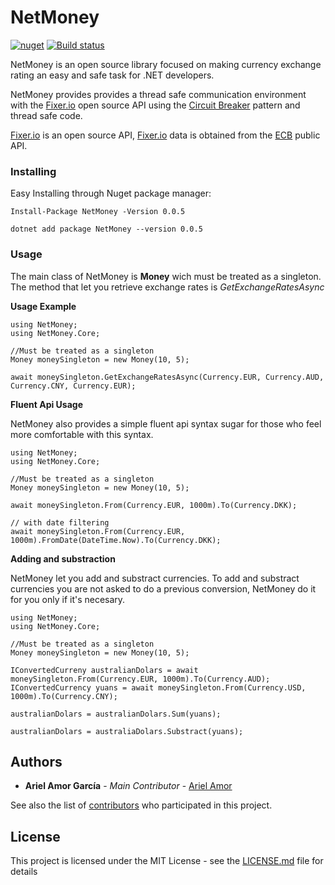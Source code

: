# NetMoney

[![nuget](https://img.shields.io/badge/nuget-v0.0.7-orange.svg)](https://www.nuget.org/packages/NetMoney/)
[![Build status](https://ci.appveyor.com/api/projects/status/aftis2sh7g6thse9?svg=true)](https://ci.appveyor.com/project/Djangoum/netmoney)

NetMoney is an open source library focused on making currency exchange rating an easy and safe task for .NET developers. 

NetMoney provides provides a thread safe communication environment with the [Fixer.io](http://fixer.io/) open source API using the [Circuit Breaker](https://docs.microsoft.com/en-us/azure/architecture/patterns/circuit-breaker) pattern and thread safe code.

[Fixer.io](http://fixer.io/) is an open source API, [Fixer.io](http://fixer.io/) data is obtained from the [ECB](http://www.ecb.europa.eu/) public API.

### Installing

Easy Installing through Nuget package manager: 
```
Install-Package NetMoney -Version 0.0.5
```

```
dotnet add package NetMoney --version 0.0.5
```

### Usage

The main class of NetMoney is **Money** wich must be treated as a singleton. The method that let you retrieve exchange rates is *GetExchangeRatesAsync*  

**Usage Example**

```
using NetMoney;
using NetMoney.Core;

//Must be treated as a singleton
Money moneySingleton = new Money(10, 5);

await moneySingleton.GetExchangeRatesAsync(Currency.EUR, Currency.AUD, Currency.CNY, Currency.EUR);
```

**Fluent Api Usage**

NetMoney also provides a simple fluent api syntax sugar for those who feel more comfortable with this syntax.

```
using NetMoney;
using NetMoney.Core;

//Must be treated as a singleton
Money moneySingleton = new Money(10, 5);

await moneySingleton.From(Currency.EUR, 1000m).To(Currency.DKK);

// with date filtering
await moneySingleton.From(Currency.EUR, 1000m).FromDate(DateTime.Now).To(Currency.DKK);
```

**Adding and substraction**

NetMoney let you add and substract currencies. To add and substract currencies you are not asked to do a previous conversion, NetMoney do it for you only if it's necesary.

```
using NetMoney;
using NetMoney.Core;

//Must be treated as a singleton
Money moneySingleton = new Money(10, 5);

IConvertedCurreny australianDolars = await moneySingleton.From(Currency.EUR, 1000m).To(Currency.AUD);
IConvertedCurrency yuans = await moneySingleton.From(Currency.USD, 1000m).To(Currency.CNY);

australianDolars = australianDolars.Sum(yuans);

australianDolars = australiaDolars.Substract(yuans);
```

## Authors

* **Ariel Amor García** - *Main Contributor* - [Ariel Amor](https://github.com/Djangoum)

See also the list of [contributors](https://github.com/Djangoum/NetMoney/graphs/contributors) who participated in this project.

## License

This project is licensed under the MIT License - see the [LICENSE.md](https://github.com/Djangoum/NetMoney/blob/master/LICENSE) file for details